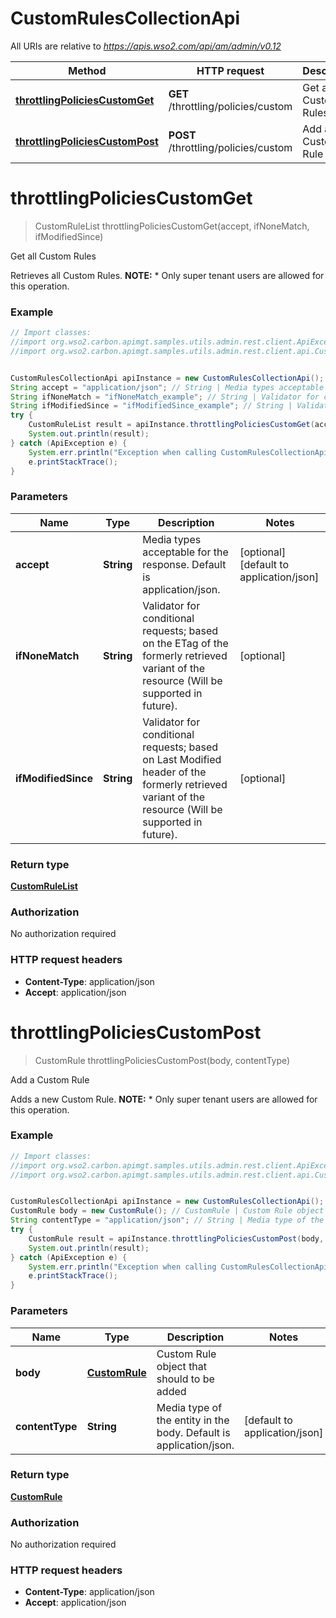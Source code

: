 # CustomRulesCollectionApi

All URIs are relative to *https://apis.wso2.com/api/am/admin/v0.12*

Method | HTTP request | Description
------------- | ------------- | -------------
[**throttlingPoliciesCustomGet**](CustomRulesCollectionApi.md#throttlingPoliciesCustomGet) | **GET** /throttling/policies/custom | Get all Custom Rules
[**throttlingPoliciesCustomPost**](CustomRulesCollectionApi.md#throttlingPoliciesCustomPost) | **POST** /throttling/policies/custom | Add a Custom Rule


<a name="throttlingPoliciesCustomGet"></a>
# **throttlingPoliciesCustomGet**
> CustomRuleList throttlingPoliciesCustomGet(accept, ifNoneMatch, ifModifiedSince)

Get all Custom Rules

Retrieves all Custom Rules.  **NOTE:** * Only super tenant users are allowed for this operation. 

### Example
```java
// Import classes:
//import org.wso2.carbon.apimgt.samples.utils.admin.rest.client.ApiException;
//import org.wso2.carbon.apimgt.samples.utils.admin.rest.client.api.CustomRulesCollectionApi;


CustomRulesCollectionApi apiInstance = new CustomRulesCollectionApi();
String accept = "application/json"; // String | Media types acceptable for the response. Default is application/json. 
String ifNoneMatch = "ifNoneMatch_example"; // String | Validator for conditional requests; based on the ETag of the formerly retrieved variant of the resource (Will be supported in future). 
String ifModifiedSince = "ifModifiedSince_example"; // String | Validator for conditional requests; based on Last Modified header of the formerly retrieved variant of the resource (Will be supported in future). 
try {
    CustomRuleList result = apiInstance.throttlingPoliciesCustomGet(accept, ifNoneMatch, ifModifiedSince);
    System.out.println(result);
} catch (ApiException e) {
    System.err.println("Exception when calling CustomRulesCollectionApi#throttlingPoliciesCustomGet");
    e.printStackTrace();
}
```

### Parameters

Name | Type | Description  | Notes
------------- | ------------- | ------------- | -------------
 **accept** | **String**| Media types acceptable for the response. Default is application/json.  | [optional] [default to application/json]
 **ifNoneMatch** | **String**| Validator for conditional requests; based on the ETag of the formerly retrieved variant of the resource (Will be supported in future).  | [optional]
 **ifModifiedSince** | **String**| Validator for conditional requests; based on Last Modified header of the formerly retrieved variant of the resource (Will be supported in future).  | [optional]

### Return type

[**CustomRuleList**](CustomRuleList.md)

### Authorization

No authorization required

### HTTP request headers

 - **Content-Type**: application/json
 - **Accept**: application/json

<a name="throttlingPoliciesCustomPost"></a>
# **throttlingPoliciesCustomPost**
> CustomRule throttlingPoliciesCustomPost(body, contentType)

Add a Custom Rule

Adds a new Custom Rule.  **NOTE:** * Only super tenant users are allowed for this operation. 

### Example
```java
// Import classes:
//import org.wso2.carbon.apimgt.samples.utils.admin.rest.client.ApiException;
//import org.wso2.carbon.apimgt.samples.utils.admin.rest.client.api.CustomRulesCollectionApi;


CustomRulesCollectionApi apiInstance = new CustomRulesCollectionApi();
CustomRule body = new CustomRule(); // CustomRule | Custom Rule object that should to be added 
String contentType = "application/json"; // String | Media type of the entity in the body. Default is application/json. 
try {
    CustomRule result = apiInstance.throttlingPoliciesCustomPost(body, contentType);
    System.out.println(result);
} catch (ApiException e) {
    System.err.println("Exception when calling CustomRulesCollectionApi#throttlingPoliciesCustomPost");
    e.printStackTrace();
}
```

### Parameters

Name | Type | Description  | Notes
------------- | ------------- | ------------- | -------------
 **body** | [**CustomRule**](CustomRule.md)| Custom Rule object that should to be added  |
 **contentType** | **String**| Media type of the entity in the body. Default is application/json.  | [default to application/json]

### Return type

[**CustomRule**](CustomRule.md)

### Authorization

No authorization required

### HTTP request headers

 - **Content-Type**: application/json
 - **Accept**: application/json

